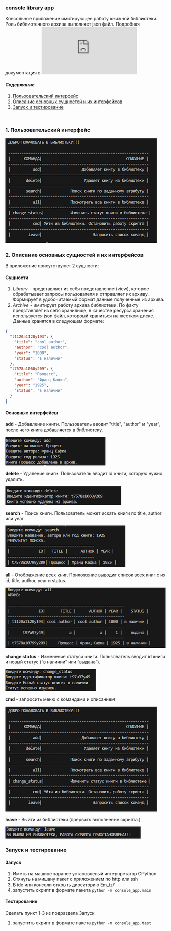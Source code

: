 ### console library app
Консольное приложение имитирующее работу книжной библиотеки. Роль библиотечного архива выполняет json файл.
Подробная документация в ![doc](https://github.com/zaritskiiAA/EM_tz/blob/main/doc.md)

#### *Содержание*
1. [Пользовательский интерфейс](#user-interface)
2. [Описание основных сущностей и их интерфейсов](#object-interface)
3. [Запуск и тестирование](#dev)

<br>

### 1. Пользовательский интерфейс <a id="user-interface"></a>
![меню](https://github.com/zaritskiiAA/EM_tz/blob/main/console_app/image/menu.PNG)

### 2. Описание основных сущностей и их интерфейсов<a id="object-interface"></a>
В приложение присутствуюет 2 сущности:

#### Сущности

1. *Library* - представляет из себя представление (view), которое обрабатывает запросы пользователя и отправляет их архиву. Формирует в удобочитаемый формат данные полученные из архива.
2. *Archive* - имитирует работу архива библиотеки. По факту представляет из себя хранилище, в качестве ресурса хранения используется json файл, котороый храниться на жестком диске. Данные хранятся в следующем формате:

```json
{
  "t1120a1120y193": {
    "title": "cool author",
    "author": "cool author",
    "year": "1000",
    "status": "в наличии"
  },
  "t7578a1060y209": {
    "title": "Процесс",
    "author": "Франц Кафка",
    "year": "1925",
    "status": "в наличии"
  }
}
```

#### Основные интерфейсы

**add** - Добавление книги. Пользователь вводит "title", "author" и "year", после чего книга добавляется в библиотеку.

![add_cmd](https://github.com/zaritskiiAA/EM_tz/blob/main/console_app/image/add_cmd.PNG)

**delete** - Удаление книги. Пользователь вводит id книги, которую нужно удалить.

![delete_cmd](https://github.com/zaritskiiAA/EM_tz/blob/main/console_app/image/delete_cmd.PNG)

**search** - Поиск книги. Пользователь может искать книги по title, author или year

![search_cmd](https://github.com/zaritskiiAA/EM_tz/blob/main/console_app/image/search_cmd.PNG)

**all** - Отображение всех книг. Приложение выводит список всех книг с их id, title, author, year и status.

![all_cmd](https://github.com/zaritskiiAA/EM_tz/blob/main/console_app/image/all_cmd.PNG)

**change status** - Изменение статуса книги. Пользователь вводит id книги и новый статус (“в наличии” или “выдана”).

![change_status_cmd](https://github.com/zaritskiiAA/EM_tz/blob/main/console_app/image/change_status_cmd.PNG)

**cmd** - запросить меню с командами и описанием

![меню](https://github.com/zaritskiiAA/EM_tz/blob/main/console_app/image/menu.PNG)

**leave** - Выйти из библиотеки (прервать выполнение скрипта.)

![leave_cmd](https://github.com/zaritskiiAA/EM_tz/blob/main/console_app/image/leave_cmd.PNG)

### Запуск и тестирование<a id="dev"></a> 
#### Запуск
1. Иметь на машине заранее установленый интерпретатор CPython
2. Стянуть на мишану пакет с приложением по http или ssh
3. В ide или консоли открыть директорию Em_tz/
4. запустить скрипт в формате пакета `python -m console_app.main`

#### Тестирование
Сделать пункт 1-3 из подраздела Запуск
1. запустить скрипт в формате пакета `python -m console_app.test`
